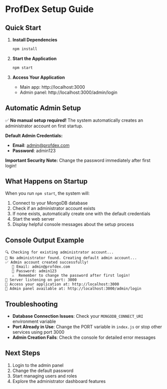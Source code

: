 # ProfDex Setup Guide

## Quick Start

1. **Install Dependencies**
   ```bash
   npm install
   ```

2. **Start the Application**
   ```bash
   npm start
   ```

3. **Access Your Application**
   - Main app: http://localhost:3000
   - Admin panel: http://localhost:3000/admin/login

## Automatic Admin Setup

✅ **No manual setup required!** The system automatically creates an administrator account on first startup.

**Default Admin Credentials:**
- **Email**: admin@profdex.com
- **Password**: admin123

**Important Security Note:** Change the password immediately after first login!

## What Happens on Startup

When you run `npm start`, the system will:

1. Connect to your MongoDB database
2. Check if an administrator account exists
3. If none exists, automatically create one with the default credentials
4. Start the web server
5. Display helpful console messages about the setup process

## Console Output Example

```
🔍 Checking for existing administrator account...
📝 No administrator found. Creating default admin account...
✅ Admin account created successfully!
   📧 Email: admin@profdex.com
   🔑 Password: admin123
   ⚠️  Remember to change the password after first login!
🚀 Server listening on port: 3000
📱 Access your application at: http://localhost:3000
🔐 Admin panel available at: http://localhost:3000/admin/login
```

## Troubleshooting

- **Database Connection Issues**: Check your `MONGODB_CONNECT_URI` environment variable
- **Port Already in Use**: Change the PORT variable in `index.js` or stop other services using port 3000
- **Admin Creation Fails**: Check the console for detailed error messages

## Next Steps

1. Login to the admin panel
2. Change the default password
3. Start managing users and roles
4. Explore the administrator dashboard features 